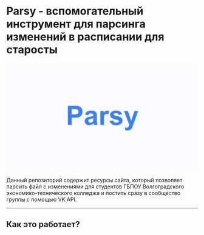 # Parsy - вспомогательный инструмент для парсинга изменений в расписании для старосты

![заставанька](https://github.com/developer-kaczmarek/parsy/raw/master/logo.gif)

Данный репозиторий содержит ресурсы сайта, который позволяет парсить файл с изменениями для студентов ГБПОУ Волгоградского экономико-технического колледжа и постить сразу в сообщество группы с помощью VK API.

___

## Как это работает?



